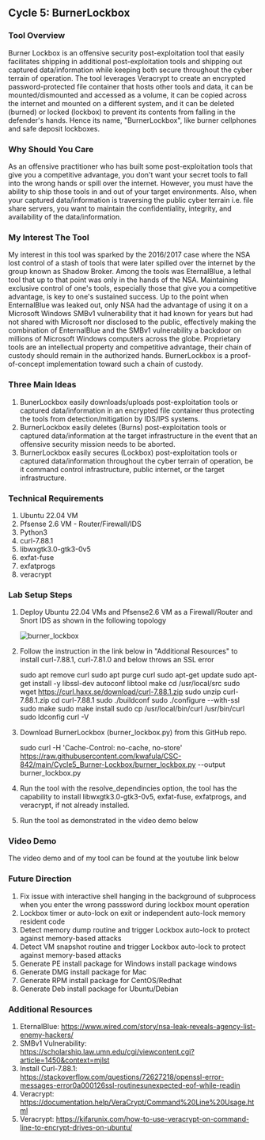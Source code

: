 
## Cycle 5: BurnerLockbox

### Tool Overview 
Burner Lockbox is an offensive security post-exploitation tool that easily facilitates shipping in additional post-exploitation tools and shipping out captured data/information while keeping both secure throughout the cyber terrain of operation. The tool leverages Veracrypt to create an encrypted password-protected file container that hosts other tools and data, it can be mounted/dismounted and accessed as a volume, it can be copied across the internet and mounted on a different system, and it can be deleted (burned) or locked (lockbox) to prevent its contents from falling in the defender's hands. Hence its name, "BurnerLockbox", like burner cellphones and safe deposit lockboxes.

### Why Should You Care 
As an offensive practitioner who has built some post-exploitation tools that give you a competitive advantage, you don't want your secret tools to fall into the wrong hands or spill over the internet. However, you must have the ability to ship those tools in and out of your target environments. Also, when your captured data/information is traversing the public cyber terrain i.e. file share servers, you want to maintain the confidentiality, integrity, and availability of the data/information.

### My Interest The Tool
My interest in this tool was sparked by the 2016/2017 case where the NSA lost control of a stash of tools that were later spilled over the internet by the group known as Shadow Broker. Among the tools was EternalBlue, a lethal tool that up to that point was only in the hands of the NSA. Maintaining exclusive control of one's tools, especially those that give you a competitive advantage, is key to one's sustained success. Up to the point when EnternalBlue was leaked out, only NSA had the advantage of using it on a Microsoft Windows SMBv1 vulnerability that it had known for years but had not shared with Microsoft nor disclosed to the public, effectively making the combination of EnternalBlue and the SMBv1 vulnerability a backdoor on millions of Microsoft Windows computers across the globe. Proprietary tools are an intellectual property and competitive advantage, their chain of custody should remain in the authorized hands. BurnerLockbox is a proof-of-concept implementation toward such a chain of custody.

### Three Main Ideas
1) BunerLockbox easily downloads/uploads post-exploitation tools or captured data/information in an encrypted file container thus protecting the tools from detection/mitigation by IDS/IPS systems.
2) BurnerLockbox easily deletes (Burns) post-exploitation tools or captured data/information at the target infrastructure in the event that an offensive security mission needs to be aborted.
3) BurnerLockbox easily secures (Lockbox) post-exploitation tools or captured data/information throughout the cyber terrain of operation, be it command control infrastructure, public internet, or the target infrastructure.

### Technical Requirements
1) Ubuntu 22.04 VM
2) Pfsense 2.6 VM - Router/Firewall/IDS
3) Python3 
4) curl-7.88.1
5) libwxgtk3.0-gtk3-0v5
6) exfat-fuse
7) exfatprogs
8) veracrypt

### Lab Setup Steps 
1) Deploy Ubuntu 22.04 VMs and Pfsense2.6 VM as a Firewall/Router and Snort IDS as shown in the following topology
   
   ![burner_lockbox](https://github.com/kwafula/CSC-842/assets/95890992/19d101b8-b82d-461f-86f7-28696dc7a08b)

3) Follow the instruction in the link below in "Additional Resources" to install curl-7.88.1, curl-7.81.0 and below throws an SSL error
   
   sudo apt remove curl
   sudo apt purge curl
   sudo apt-get update
   sudo apt-get install -y libssl-dev autoconf libtool make
   cd /usr/local/src
   sudo wget https://curl.haxx.se/download/curl-7.88.1.zip
   sudo unzip curl-7.88.1.zip
   cd curl-7.88.1
   sudo ./buildconf
   sudo ./configure --with-ssl 
   sudo make
   sudo make install
   sudo cp /usr/local/bin/curl /usr/bin/curl
   sudo ldconfig
   curl -V
   
5) Download BurnerLockbox (burner_lockbox.py) from this GitHub repo.
   
   sudo curl -H 'Cache-Control: no-cache, no-store' https://raw.githubusercontent.com/kwafula/CSC-842/main/Cycle5_Burner-Lockbox/burner_lockbox.py --output burner_lockbox.py
   
7) Run the tool with the resolve_dependincies option, the tool has the capability to install libwxgtk3.0-gtk3-0v5, exfat-fuse, exfatprogs, and veracrypt, if not already installed.
8) Run the tool as demonstrated in the video demo below

### Video Demo
The video demo and of my tool can be found at the youtube link below


### Future Direction 
1) Fix issue with interactive shell hanging in the background of subprocess when you enter the wrong passsword during lockbox mount operation
2) Lockbox timer or auto-lock on exit or independent auto-lock memory resident code
3) Detect memory dump routine and trigger Lockbox auto-lock to protect against memory-based attacks 
4) Detect VM snapshot routine and trigger Lockbox auto-lock to  protect against memory-based attacks 
5) Generate PE install package for Windows install package windows
6) Generate DMG install package for Mac
7) Generate RPM install package for CentOS/Redhat
8) Generate Deb install package for Ubuntu/Debian

### Additional Resources
1) EternalBlue:            https://www.wired.com/story/nsa-leak-reveals-agency-list-enemy-hackers/
2) SMBv1 Vulnerability:    https://scholarship.law.umn.edu/cgi/viewcontent.cgi?article=1450&context=mjlst
3) Install Curl-7.88.1:    https://stackoverflow.com/questions/72627218/openssl-error-messages-error0a000126ssl-routinesunexpected-eof-while-readin
4) Veracrypt:              https://documentation.help/VeraCrypt/Command%20Line%20Usage.html 
5) Veracrypt:              https://kifarunix.com/how-to-use-veracrypt-on-command-line-to-encrypt-drives-on-ubuntu/



